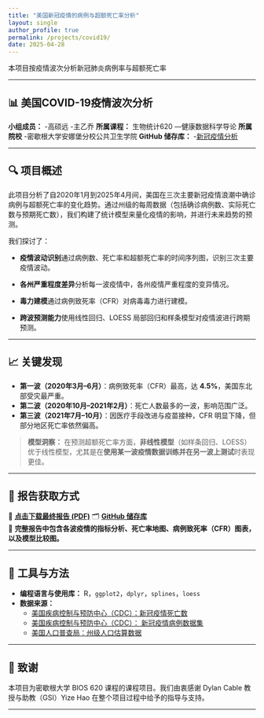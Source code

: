 ```yaml
---
title: "美国新冠疫情的病例与超额死亡率分析"
layout: single
author_profile: true
permalink: /projects/covid19/
date: 2025-04-28
---
```


本项目按疫情波次分析新冠肺炎病例率与超额死亡率

---
## 📊 美国COVID-19疫情波次分析

**小组成员：** 
-高硕远
-主乙乔 
**所属课程：** 
生物统计620 —健康数据科学导论 
**所属院校** 
-密歇根大学安娜堡分校公共卫生学院
**GitHub 储存库：** 
-[新冠疫情分析](https://github.com/GSYH/Analysis-of-the-COVID-19)

---

## 🔍 项目概述

此项目分析了自2020年1月到2025年4月间，美国在三次主要新冠疫情浪潮中确诊病例与超额死亡率的变化趋势。通过州级的每周数据（包括确诊病例数、实际死亡数与预期死亡数），我们构建了统计模型来量化疫情的影响，并进行未来趋势的预测。

我们探讨了：

- **疫情波动识别**通过病例数、死亡率和超额死亡率的时间序列图，识别三次主要疫情波动。

- **各州严重程度差异**分析每一波疫情中，各州疫情严重程度的变异情况。

- **毒力建模**通过病例致死率（CFR）对病毒毒力进行建模。

- **跨波预测能力**使用线性回归、LOESS 局部回归和样条模型对疫情波进行跨期预测。

---

## 📈 关键发现

- **第一波（2020年3月–6月）**：病例致死率（CFR）最高，达 **4.5%**，美国东北部受灾最严重。
- **第二波（2020年10月–2021年2月）**：死亡人数最多的一波，影响范围广泛。
- **第三波（2021年7月–10月）**：因医疗手段改进与疫苗接种，CFR 明显下降，但部分地区死亡率依然偏高。

> **模型洞察：** 在预测超额死亡率方面，**非线性模型**（如样条回归、LOESS）优于线性模型，尤其是在**使用某一波疫情数据训练并在另一波上测试**时表现更佳。


---

## 📄 报告获取方式

📘 **[点击下载最终报告 (PDF)](/files/BIOS_620_Final_Project_Report.pdf)**
🗂️ **[GitHub 储存库](https://github.com/GSYH/Analysis-of-the-COVID-19)**  
📍 **完整报告中包含各波疫情的指标分析、死亡率地图、病例致死率（CFR）图表，以及模型比较图。**


---

## 🧪 工具与方法

- **编程语言与使用库：** R，`ggplot2`，`dplyr`，`splines`，`loess`
- **数据来源：**  
  - [美国疾病控制与预防中心（CDC）：新冠疫情死亡数](https://data.cdc.gov/National-Center-for-Health-Statistics/Provisional-COVID-19-Death-Counts-by-Week-Ending-D/r8kw-7aab)  
  - [美国疾病控制与预防中心（CDC）： 新冠疫情病例数据集](https://data.cdc.gov/Case-Surveillance/Weekly-United-States-COVID-19-Cases-and-Deaths-by-/pwn4-m3yp)  
  - [美国人口普查局：州级人口估算数据](https://www.census.gov/newsroom/press-kits/2024/national-state-population-estimates.html)

---

## 🧠 致谢

本项目为密歇根大学 BIOS 620 课程的课程项目。我们由衷感谢 Dylan Cable 教授与助教（GSI）Yize Hao 在整个项目过程中给予的指导与支持。

---
